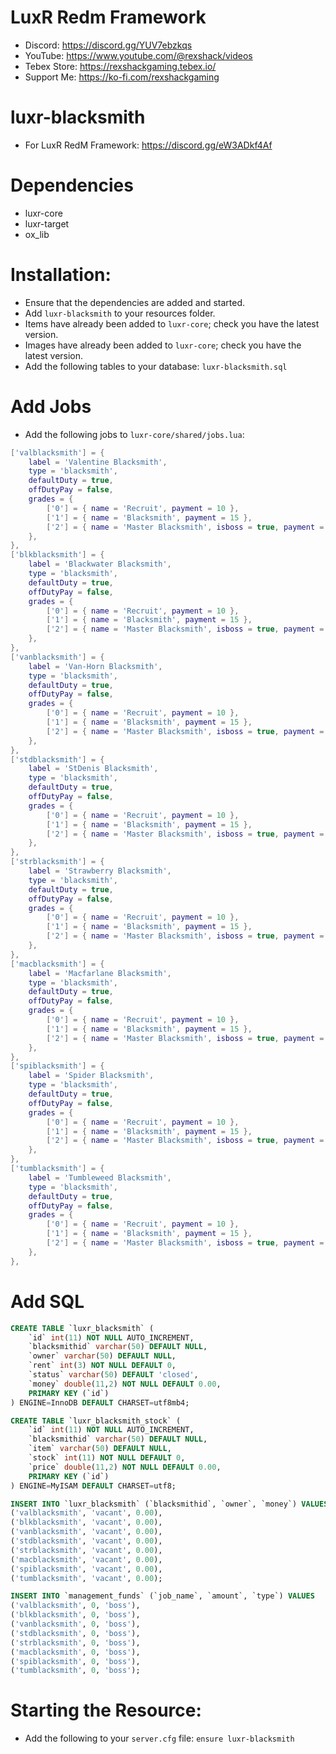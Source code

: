 # LuxR Redm Framework
- Discord: https://discord.gg/YUV7ebzkqs
- YouTube: https://www.youtube.com/@rexshack/videos
- Tebex Store: https://rexshackgaming.tebex.io/
- Support Me: https://ko-fi.com/rexshackgaming

# luxr-blacksmith
- For LuxR RedM Framework: https://discord.gg/eW3ADkf4Af

# Dependencies
- luxr-core
- luxr-target
- ox_lib

# Installation:
- Ensure that the dependencies are added and started.
- Add `luxr-blacksmith` to your resources folder.
- Items have already been added to `luxr-core`; check you have the latest version.
- Images have already been added to `luxr-core`; check you have the latest version.
- Add the following tables to your database: `luxr-blacksmith.sql`

# Add Jobs
- Add the following jobs to `luxr-core/shared/jobs.lua`:

```lua
['valblacksmith'] = {
    label = 'Valentine Blacksmith',
    type = 'blacksmith',
    defaultDuty = true,
    offDutyPay = false,
    grades = {
        ['0'] = { name = 'Recruit', payment = 10 },
        ['1'] = { name = 'Blacksmith', payment = 15 },
        ['2'] = { name = 'Master Blacksmith', isboss = true, payment = 25 },
    },
},
['blkblacksmith'] = {
    label = 'Blackwater Blacksmith',
    type = 'blacksmith',
    defaultDuty = true,
    offDutyPay = false,
    grades = {
        ['0'] = { name = 'Recruit', payment = 10 },
        ['1'] = { name = 'Blacksmith', payment = 15 },
        ['2'] = { name = 'Master Blacksmith', isboss = true, payment = 25 },
    },
},
['vanblacksmith'] = {
    label = 'Van-Horn Blacksmith',
    type = 'blacksmith',
    defaultDuty = true,
    offDutyPay = false,
    grades = {
        ['0'] = { name = 'Recruit', payment = 10 },
        ['1'] = { name = 'Blacksmith', payment = 15 },
        ['2'] = { name = 'Master Blacksmith', isboss = true, payment = 25 },
    },
},
['stdblacksmith'] = {
    label = 'StDenis Blacksmith',
    type = 'blacksmith',
    defaultDuty = true,
    offDutyPay = false,
    grades = {
        ['0'] = { name = 'Recruit', payment = 10 },
        ['1'] = { name = 'Blacksmith', payment = 15 },
        ['2'] = { name = 'Master Blacksmith', isboss = true, payment = 25 },
    },
},
['strblacksmith'] = {
    label = 'Strawberry Blacksmith',
    type = 'blacksmith',
    defaultDuty = true,
    offDutyPay = false,
    grades = {
        ['0'] = { name = 'Recruit', payment = 10 },
        ['1'] = { name = 'Blacksmith', payment = 15 },
        ['2'] = { name = 'Master Blacksmith', isboss = true, payment = 25 },
    },
},
['macblacksmith'] = {
    label = 'Macfarlane Blacksmith',
    type = 'blacksmith',
    defaultDuty = true,
    offDutyPay = false,
    grades = {
        ['0'] = { name = 'Recruit', payment = 10 },
        ['1'] = { name = 'Blacksmith', payment = 15 },
        ['2'] = { name = 'Master Blacksmith', isboss = true, payment = 25 },
    },
},
['spiblacksmith'] = {
    label = 'Spider Blacksmith',
    type = 'blacksmith',
    defaultDuty = true,
    offDutyPay = false,
    grades = {
        ['0'] = { name = 'Recruit', payment = 10 },
        ['1'] = { name = 'Blacksmith', payment = 15 },
        ['2'] = { name = 'Master Blacksmith', isboss = true, payment = 25 },
    },
},
['tumblacksmith'] = {
    label = 'Tumbleweed Blacksmith',
    type = 'blacksmith',
    defaultDuty = true,
    offDutyPay = false,
    grades = {
        ['0'] = { name = 'Recruit', payment = 10 },
        ['1'] = { name = 'Blacksmith', payment = 15 },
        ['2'] = { name = 'Master Blacksmith', isboss = true, payment = 25 },
    },
},
```

# Add SQL
```sql
CREATE TABLE `luxr_blacksmith` (
    `id` int(11) NOT NULL AUTO_INCREMENT,
    `blacksmithid` varchar(50) DEFAULT NULL,
    `owner` varchar(50) DEFAULT NULL,
    `rent` int(3) NOT NULL DEFAULT 0,
    `status` varchar(50) DEFAULT 'closed',
    `money` double(11,2) NOT NULL DEFAULT 0.00,
    PRIMARY KEY (`id`)
) ENGINE=InnoDB DEFAULT CHARSET=utf8mb4;

CREATE TABLE `luxr_blacksmith_stock` (
    `id` int(11) NOT NULL AUTO_INCREMENT,
    `blacksmithid` varchar(50) DEFAULT NULL,
    `item` varchar(50) DEFAULT NULL,
    `stock` int(11) NOT NULL DEFAULT 0,
    `price` double(11,2) NOT NULL DEFAULT 0.00,
    PRIMARY KEY (`id`)
) ENGINE=MyISAM DEFAULT CHARSET=utf8;

INSERT INTO `luxr_blacksmith` (`blacksmithid`, `owner`, `money`) VALUES
('valblacksmith', 'vacant', 0.00),
('blkblacksmith', 'vacant', 0.00),
('vanblacksmith', 'vacant', 0.00),
('stdblacksmith', 'vacant', 0.00),
('strblacksmith', 'vacant', 0.00),
('macblacksmith', 'vacant', 0.00),
('spiblacksmith', 'vacant', 0.00),
('tumblacksmith', 'vacant', 0.00);

INSERT INTO `management_funds` (`job_name`, `amount`, `type`) VALUES
('valblacksmith', 0, 'boss'),
('blkblacksmith', 0, 'boss'),
('vanblacksmith', 0, 'boss'),
('stdblacksmith', 0, 'boss'),
('strblacksmith', 0, 'boss'),
('macblacksmith', 0, 'boss'),
('spiblacksmith', 0, 'boss'),
('tumblacksmith', 0, 'boss');
```

# Starting the Resource:
- Add the following to your `server.cfg` file: `ensure luxr-blacksmith`
